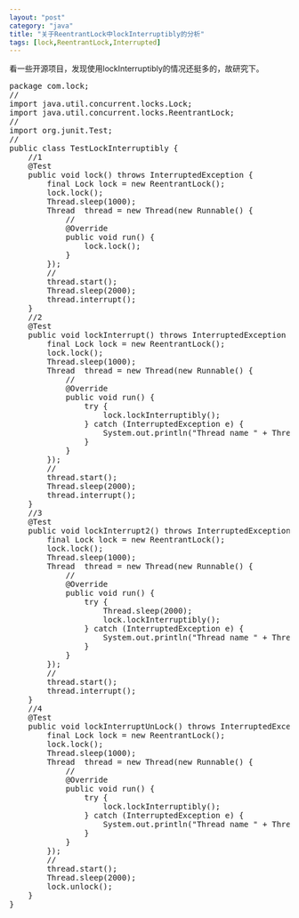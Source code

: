 ```yaml
---
layout: "post"
category: "java"
title: "关于ReentrantLock中lockInterruptibly的分析"
tags: [lock,ReentrantLock,Interrupted]
---
```


看一些开源项目，发现使用lockInterruptibly的情况还挺多的，故研究下。

<pre class="prettyPrint">
package com.lock;
//
import java.util.concurrent.locks.Lock;
import java.util.concurrent.locks.ReentrantLock;
//
import org.junit.Test;
//
public class TestLockInterruptibly {
	//1
	@Test
	public void lock() throws InterruptedException {
		final Lock lock = new ReentrantLock();
		lock.lock();
		Thread.sleep(1000);
		Thread  thread = new Thread(new Runnable() {
			//
			@Override
			public void run() {
				lock.lock();
			}
		});
		//
		thread.start();
		Thread.sleep(2000);
		thread.interrupt();
	}
	//2
	@Test
	public void lockInterrupt() throws InterruptedException {
		final Lock lock = new ReentrantLock();
		lock.lock();
		Thread.sleep(1000);
		Thread  thread = new Thread(new Runnable() {
			//
			@Override
			public void run() {
				try {
					lock.lockInterruptibly();
				} catch (InterruptedException e) {
					System.out.println("Thread name " + Thread.currentThread().getName() + " is interrupted!");
				}
			}
		});
		//
		thread.start();
		Thread.sleep(2000);
		thread.interrupt();
	}
	//3
	@Test
	public void lockInterrupt2() throws InterruptedException {
		final Lock lock = new ReentrantLock();
		lock.lock();
		Thread.sleep(1000);
		Thread  thread = new Thread(new Runnable() {
			//
			@Override
			public void run() {
				try {
					Thread.sleep(2000);
					lock.lockInterruptibly();
				} catch (InterruptedException e) {
					System.out.println("Thread name " + Thread.currentThread().getName() + " is interrupted!");
				}
			}
		});
		//
		thread.start();
		thread.interrupt();
	}
	//4
	@Test
	public void lockInterruptUnLock() throws InterruptedException {
		final Lock lock = new ReentrantLock();
		lock.lock();
		Thread.sleep(1000);
		Thread  thread = new Thread(new Runnable() {
			//
			@Override
			public void run() {
				try {
					lock.lockInterruptibly();
				} catch (InterruptedException e) {
					System.out.println("Thread name " + Thread.currentThread().getName() + " is interrupted!");
				}
			}
		});
		//
		thread.start();
		Thread.sleep(2000);
		lock.unlock();
	}
}
</pre>
